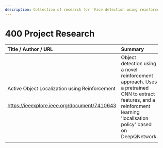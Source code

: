 ```yaml
---
description: Collection of research for 'Face detection using reinforcement learning'
---
```


# 400 Project Research

<table>
  <thead>
    <tr>
      <th style="text-align:left">Title / Author / URL</th>
      <th style="text-align:left">Summary</th>
    </tr>
  </thead>
  <tbody>
    <tr>
      <td style="text-align:left">
        <p>Active Object Localization using Reinforcement</p>
        <p>
          <br /><a href="https://ieeexplore.ieee.org/document/7410643">https://ieeexplore.ieee.org/document/7410643</a>
        </p>
      </td>
      <td style="text-align:left">Object detection using a novel reinforcement approach. Uses a pretrained
        CNN to extract features, and a reinforcment learning &apos;localisation
        policy&apos; based on DeepQNetwork.</td>
    </tr>
    <tr>
      <td style="text-align:left"></td>
      <td style="text-align:left"></td>
    </tr>
  </tbody>
</table>



